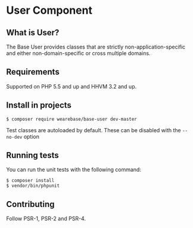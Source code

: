 User Component
==============

What is User?
-------------

The Base User provides classes that are strictly non-application-specific and either non-domain-specific or cross multiple domains.

Requirements
------------

Supported on PHP 5.5 and up and HHVM 3.2 and up.

Install in projects
-------------------

    $ composer require wearebase/base-user dev-master

Test classes are autoloaded by default. These can be disabled with the `--no-dev` option

Running tests
-------------

You can run the unit tests with the following command:

    $ composer install
    $ vendor/bin/phpunit


Contributing
------------

Follow PSR-1, PSR-2 and PSR-4.
